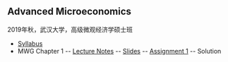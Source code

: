 ## Advanced Microeconomics

2019年秋，武汉大学，高级微观经济学硕士班

- [Syllabus](sherryecon.github.io/pdf/adv_micro_syllabus.pdf)
- MWG Chapter 1
-- [Lecture Notes](sherryecon.github.io/pdf/mwgch1.pdf)
-- [Slides](sherryecon.github.io/pdf/mwgch1_slides.pdf)
-- [Assignment 1](sherryecon.github.io/pdf/micro_hw1.pdf)
-- Solution

